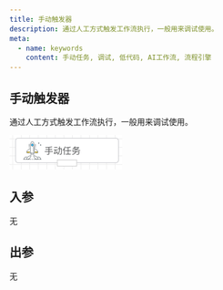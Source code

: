 ```yaml
---
title: 手动触发器
description: 通过人工方式触发工作流执行，一般用来调试使用。
meta:
  - name: keywords
    content: 手动任务, 调试, 低代码, AI工作流, 流程引擎
---
```


## 手动触发器

通过人工方式触发工作流执行，一般用来调试使用。

<img src="./img/trigger_start.png" alt="image-20240921174002059" style="zoom:50%;" />

## 入参

无



## 出参

无